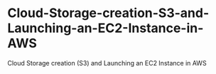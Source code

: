 # Cloud-Storage-creation-S3-and-Launching-an-EC2-Instance-in-AWS
Cloud Storage creation (S3) and Launching an EC2 Instance in AWS
